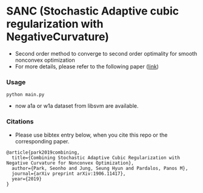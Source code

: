 # SANC (Stochastic Adaptive cubic regularization with NegativeCurvature)

- Second order method to converge to second order optimality for smooth nonconvex optimization 
- For more details, please refer to the following paper ([link](https://arxiv.org/abs/1906.11417))

### Usage
```
python main.py
```
- now a1a or w1a dataset from libsvm are available.

### Citations
- Please use bibtex entry below, when you cite this repo or the corresponding paper.
```
@article{park2019combining,
  title={Combining Stochastic Adaptive Cubic Regularization with Negative Curvature for Nonconvex Optimization},
  author={Park, Seonho and Jung, Seung Hyun and Pardalos, Panos M},
  journal={arXiv preprint arXiv:1906.11417},
  year={2019}
}
```
